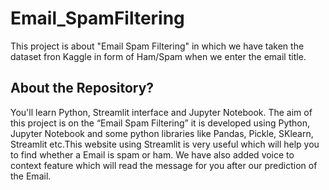# Email_SpamFiltering
This project is about "Email Spam Filtering" in which we have taken the dataset fron Kaggle in form of Ham/Spam when we enter the email title.

## About the Repository?
You'll learn Python, Streamlit interface and Jupyter Notebook. The aim of this project is on the “Email Spam Filtering” it is developed using Python, Jupyter Notebook and some python libraries like Pandas, Pickle, SKlearn, Streamlit etc.This website using Streamlit is very useful which will help you to find whether a Email is spam or ham. We have also added voice to context feature which will read the message for you after our prediction of the Email.

